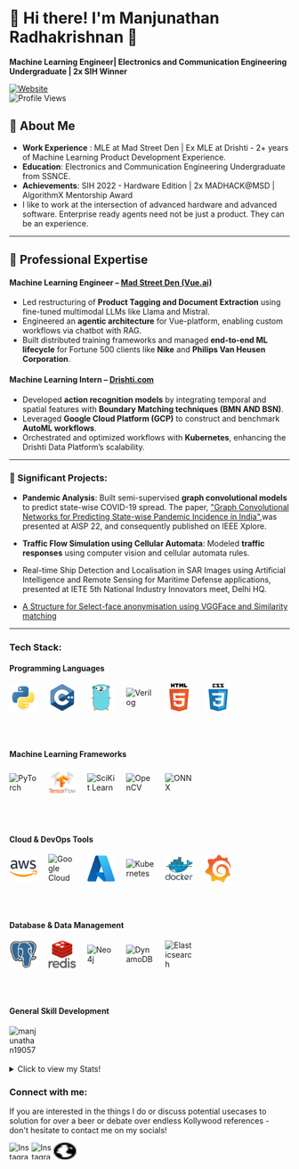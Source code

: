 # 🌟 Hi there! I'm Manjunathan Radhakrishnan 🌟  
**Machine Learning Engineer| Electronics and Communication Engineering Undergraduate | 2x SIH Winner**  

[![Website](https://img.shields.io/website?style=for-the-badge&up_message=Online&url=https%3A%2F%2Fmanjunathan.me)](https://manjunathan.me)  
![Profile Views](https://komarev.com/ghpvc/?username=CodingBad02&color=blue&label=profile+views)


## 🧠 About Me

- **Work Experience** : MLE at Mad Street Den | Ex MLE at Drishti - 2+ years of Machine Learning Product Development Experience. 
- **Education**: Electronics and Communication Engineering Undergraduate from SSNCE.    
- **Achievements**: SIH 2022 - Hardware Edition | 2x MADHACK@MSD | AlgorithmX Mentorship Award
- I like to work at the intersection of advanced hardware and advanced software. Enterprise ready agents need not be just a product. They can be an experience.  


---
## 🚀 Professional Expertise  

#### **Machine Learning Engineer** – [Mad Street Den (Vue.ai)](https://vue.ai)  
- Led restructuring of **Product Tagging and Document Extraction** using fine-tuned multimodal LLMs like Llama and Mistral.  
- Engineered an **agentic architecture** for Vue-platform, enabling custom workflows via chatbot with RAG.  
- Built distributed training frameworks and managed **end-to-end ML lifecycle** for Fortune 500 clients like **Nike** and **Philips Van Heusen Corporation**.  

#### **Machine Learning Intern** – [Drishti.com](https://drishti.com)  
- Developed **action recognition models** by integrating temporal and spatial features with **Boundary Matching techniques (BMN AND BSN)**.  
- Leveraged **Google Cloud Platform (GCP)** to construct and benchmark **AutoML workflows**.  
- Orchestrated and optimized workflows with **Kubernetes**, enhancing the Drishti Data Platform’s scalability.  
 

---

### 📕 Significant Projects:

<!-- PROJECT-LIST:START -->
- **Pandemic Analysis**: Built semi-supervised **graph convolutional models** to predict state-wise COVID-19 spread. The paper, ["Graph Convolutional Networks for Predicting State-wise Pandemic Incidence in India"](https://doi.org/10.1109/AISP53593.2022.9760527),was presented at AISP 22, and consequently published on IEEE Xplore. 

- **Traffic Flow Simulation using Cellular Automata**: Modeled **traffic responses** using computer vision and cellular automata rules.  

- Real-time Ship Detection and Localisation in SAR Images using Artificial Intelligence and Remote Sensing for Maritime Defense applications, presented at IETE 5th National Industry Innovators meet, Delhi HQ.

- [A Structure for Select-face anonymisation using VGGFace and Similarity matching](https://github.com/CodingBad02/Face-Anonymisation)

---
### Tech Stack:

#### **Programming Languages**  
<div style="display: flex; gap: 20px; align-items: center;">
  <img alt="Python" width="50px" src="https://raw.githubusercontent.com/devicons/devicon/master/icons/python/python-original.svg" />
  <img alt="C++" width="50px" src="https://raw.githubusercontent.com/github/explore/80688e429a7d4ef2fca1e82350fe8e3517d3494d/topics/cpp/cpp.png" />
  <img alt="Go" width="50px" src="https://raw.githubusercontent.com/devicons/devicon/master/icons/go/go-original.svg" />
  <img alt="Verilog" width="50px" src="https://encrypted-tbn0.gstatic.com/images?q=tbn:ANd9GcTCYr0g9NHCLWxOl5i2sbGWNCc0TbStE7zRdQ&s" />
  <img alt="HTML5" width="50px" src="https://raw.githubusercontent.com/github/explore/80688e429a7d4ef2fca1e82350fe8e3517d3494d/topics/html/html.png" />
  <img alt="CSS3" width="50px" src="https://raw.githubusercontent.com/github/explore/80688e429a7d4ef2fca1e82350fe8e3517d3494d/topics/css/css.png" />
</div>

<br /><br />

#### **Machine Learning Frameworks**  
<div style="display: flex; gap: 20px; align-items: center;">
  <img alt="PyTorch" width="50px" src="https://upload.wikimedia.org/wikipedia/commons/1/10/PyTorch_logo_icon.svg" />
  <img alt="TensorFlow" width="50px" src="https://raw.githubusercontent.com/github/explore/80688e429a7d4ef2fca1e82350fe8e3517d3494d/topics/tensorflow/tensorflow.png" />
  <img alt="SciKit Learn" width="50px" src="https://upload.wikimedia.org/wikipedia/commons/0/05/Scikit_learn_logo_small.svg" />
  <img alt="OpenCV" width="50px" src="https://www.vectorlogo.zone/logos/opencv/opencv-icon.svg" />
  <img alt="ONNX" width="50px" src="https://miro.medium.com/v2/resize:fit:720/format:webp/1*B2T8bycSeIhPFooIwGf8fw.png" />
</div>

<br /><br />

#### **Cloud & DevOps Tools**  
<div style="display: flex; gap: 20px; align-items: center;">
  <img alt="AWS" width="50px" src="https://raw.githubusercontent.com/devicons/devicon/master/icons/amazonwebservices/amazonwebservices-original-wordmark.svg" />
  <img alt="Google Cloud" width="50px" src="https://static.wikia.nocookie.net/google/images/4/4e/Googlecloudlogo-580x358.png/revision/latest/thumbnail/width/360/height/360?cb=20180928180815" />
  <img alt="Azure" width="50px" src="https://raw.githubusercontent.com/devicons/devicon/master/icons/azure/azure-original.svg" />
  <img alt="Kubernetes" width="50px" src="https://upload.wikimedia.org/wikipedia/commons/3/39/Kubernetes_logo_without_workmark.svg" />
  <img alt="Docker" width="50px" src="https://raw.githubusercontent.com/devicons/devicon/master/icons/docker/docker-original-wordmark.svg" />
  <img alt="Grafana" width="50px" src="https://raw.githubusercontent.com/devicons/devicon/master/icons/grafana/grafana-original.svg" />
</div>

<br /><br />

#### **Database & Data Management**  
<div style="display: flex; gap: 20px; align-items: center;">
  <img alt="PostgreSQL" width="50px" src="https://raw.githubusercontent.com/devicons/devicon/master/icons/postgresql/postgresql-original.svg" />
  <img alt="Redis" width="50px" src="https://raw.githubusercontent.com/devicons/devicon/master/icons/redis/redis-original-wordmark.svg" />
  <img alt="Neo4j" width="50px" src="https://www.vectorlogo.zone/logos/neo4j/neo4j-icon.svg" />
  <img alt="DynamoDB" width="50px" src="https://upload.wikimedia.org/wikipedia/commons/f/fd/DynamoDB.png" />
  <img alt="Elasticsearch" width="50px" src="https://www.vectorlogo.zone/logos/elastic/elastic-icon.svg" />
</div>

<br /><br />

#### General Skill Development
<a href="https://www.hackerrank.com/manjunathan19057" target="blank"><img align="left" src="https://raw.githubusercontent.com/rahuldkjain/github-profile-readme-generator/master/src/images/icons/Social/hackerrank.svg" alt="manjunathan19057"  width="50px" /></a>


<br />
<br />

<!-- PROJECT-LIST:END -->
<br />
<br />

<details>
<summary> Click to view my Stats! </summary>

<p><img align="center" src="https://github-readme-stats.vercel.app/api/top-langs?username=codingbad02&show_icons=true&locale=en&layout=compact" alt="codingbad02" /></p>

<p>&nbsp;<img align="center" src="https://github-readme-stats.vercel.app/api?username=codingbad02&show_icons=true&locale=en" alt="codingbad02" /></p>

</details>



### Connect with me:

If you are interested in the things I do or discuss potential usecases to solution for over a beer or debate over endless Kollywood references - don't hesitate to contact me on my socials!



<a href="https://www.instagram.com/mannjjuuuu/?hl=en" target="blank"><img align="left" src="https://cdn.jsdelivr.net/npm/simple-icons@v3/icons/instagram.svg" alt="Instagram: mannjjuuuu" height="30" width="40" /></a>

<a href="https://www.linkedin.com/in/manjunathan-r-06396b1b7/" target="blank"><img align="left" src="https://cdn.jsdelivr.net/npm/simple-icons@v3/icons/linkedin.svg" alt="Instagram: Linkedin:Manjunathan" height="30" width="40" /></a>

<a href="https://manjunathan.me" target="blank"><img align="left" src="https://raw.githubusercontent.com/iconic/open-iconic/master/svg/globe.svg" alt="manjunathan.me" height="30" width="40" /></a>

<br />

              

[website]: https://manjunathan.me
[course]: https://www.udemy.com/certificate/UC-b6fe2152-6257-4fc0-9a9f-aa07de5ab76c/
[instagram]: https://www.instagram.com/mannjjuuuu/?hl=en
[linkedin]: https://www.linkedin.com/in/manjunathan-r-06396b1b7/


